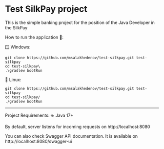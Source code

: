 # Test SilkPay project

This is the simple banking project for the position of the 
Java Developer in the SilkPay

How to run the application 🚀:

🪟 Windows:
```
git clone https://github.com/msalakhedenov/test-silkpay.git test-silkpay
cd test-silkpay\
.\gradlew bootRun
```

🐧 Linux:
```
git clone https://github.com/msalakhedenov/test-silkpay.git test-silkpay
cd test-silkpay/
./gradlew bootRun
```

---

Project Requirements: ☕ Java 17+

By default, server listens for incoming requests on http://localhost:8080

You can also check Swagger API documentation. It is available on http://localhost:8080/swagger-ui